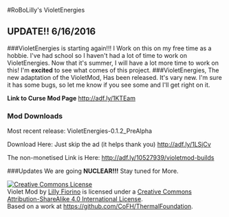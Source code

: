 #RoBoLilly's VioletEnergies

## UPDATE!! 6/16/2016
###VioletEnergies is starting again!!! I Work on this on my free time as a hobbie. I've had school so I haven't had a lot of time to work on VioletEnergies. Now that it's summer, I will have a lot more time to work on this! I'm **excited** to see what comes of this project.
###VioletEnergies, The new adaptation of the VioletMod, Has been released. It's vary new. I'm sure it has some bugs, so let me know if you see some and I'll get right on it.


**Link to Curse Mod Page**
http://adf.ly/1KTEam

### Mod Downloads
Most recent release:
VioletEnergies-0.1.2_PreAlpha

Download Here: 
Just skip the ad (it helps thank you)
http://adf.ly/1LSjCv

The non-monetised Link is Here:
http://adf.ly/10527939/violetmod-builds

###Updates
We are going **NUCLEAR!!!** Stay tuned for More.


<a rel="license" href="http://creativecommons.org/licenses/by-sa/4.0/"><img alt="Creative Commons License" style="border-width:0" src="https://i.creativecommons.org/l/by-sa/4.0/88x31.png" /></a><br /><span xmlns:dct="http://purl.org/dc/terms/" property="dct:title">Violet Mod</span> by <a xmlns:cc="http://creativecommons.org/ns#" href="https://github.com/RoBoLilly/VioletMod" property="cc:attributionName" rel="cc:attributionURL">Lilly Fiorino</a> is licensed under a <a rel="license" href="http://creativecommons.org/licenses/by-sa/4.0/">Creative Commons Attribution-ShareAlike 4.0 International License</a>.<br />Based on a work at <a xmlns:dct="http://purl.org/dc/terms/" href="https://github.com/CoFH/ThermalFoundation" rel="dct:source">https://github.com/CoFH/ThermalFoundation</a>.
